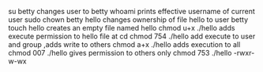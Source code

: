 su betty changes user to betty
whoami prints effective username of current user
sudo chown betty hello changes ownership of file hello to user betty
touch hello  creates an empty file named hello
chmod u+x ./hello adds execute permission to hello file at cd
chmod 754 ./hello add execute to user and group ,adds write to others
chmod a+x ./hello adds execution to all
chmod 007 ./hello gives permission to others only
chmod 753 ./hello -rwxr-w-wx

